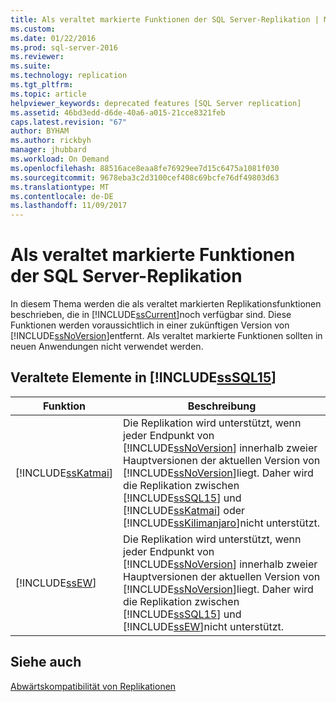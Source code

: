 ```yaml
---
title: Als veraltet markierte Funktionen der SQL Server-Replikation | Microsoft-Dokumentation
ms.custom: 
ms.date: 01/22/2016
ms.prod: sql-server-2016
ms.reviewer: 
ms.suite: 
ms.technology: replication
ms.tgt_pltfrm: 
ms.topic: article
helpviewer_keywords: deprecated features [SQL Server replication]
ms.assetid: 46bd3edd-d6de-40a6-a015-21cce8321feb
caps.latest.revision: "67"
author: BYHAM
ms.author: rickbyh
manager: jhubbard
ms.workload: On Demand
ms.openlocfilehash: 88516ace8eaa8fe76929ee7d15c6475a1081f030
ms.sourcegitcommit: 9678eba3c2d3100cef408c69bcfe76df49803d63
ms.translationtype: MT
ms.contentlocale: de-DE
ms.lasthandoff: 11/09/2017
---
```

# <a name="deprecated-features-in-sql-server-replication"></a>Als veraltet markierte Funktionen der SQL Server-Replikation
  In diesem Thema werden die als veraltet markierten Replikationsfunktionen beschrieben, die in [!INCLUDE[ssCurrent](../../includes/sscurrent-md.md)]noch verfügbar sind. Diese Funktionen werden voraussichtlich in einer zukünftigen Version von [!INCLUDE[ssNoVersion](../../includes/ssnoversion-md.md)]entfernt. Als veraltet markierte Funktionen sollten in neuen Anwendungen nicht verwendet werden.  
  
## <a name="items-deprecated-in-includesssql15includessssql15-mdmd"></a>Veraltete Elemente in [!INCLUDE[ssSQL15](../../includes/sssql15-md.md)]  
  
|Funktion|Beschreibung|  
|-------------|-----------------|  
|[!INCLUDE[ssKatmai](../../includes/sskatmai-md.md)]|Die Replikation wird unterstützt, wenn jeder Endpunkt von [!INCLUDE[ssNoVersion](../../includes/ssnoversion-md.md)] innerhalb zweier Hauptversionen der aktuellen Version von [!INCLUDE[ssNoVersion](../../includes/ssnoversion-md.md)]liegt. Daher wird die Replikation zwischen [!INCLUDE[ssSQL15](../../includes/sssql15-md.md)] und [!INCLUDE[ssKatmai](../../includes/sskatmai-md.md)] oder [!INCLUDE[ssKilimanjaro](../../includes/sskilimanjaro-md.md)]nicht unterstützt.|  
|[!INCLUDE[ssEW](../../includes/ssew-md.md)]|Die Replikation wird unterstützt, wenn jeder Endpunkt von [!INCLUDE[ssNoVersion](../../includes/ssnoversion-md.md)] innerhalb zweier Hauptversionen der aktuellen Version von [!INCLUDE[ssNoVersion](../../includes/ssnoversion-md.md)]liegt. Daher wird die Replikation zwischen [!INCLUDE[ssSQL15](../../includes/sssql15-md.md)] und [!INCLUDE[ssEW](../../includes/ssew-md.md)]nicht unterstützt.|  
  
## <a name="see-also"></a>Siehe auch  
 [Abwärtskompatibilität von Replikationen](../../relational-databases/replication/replication-backward-compatibility.md)  
  
  

